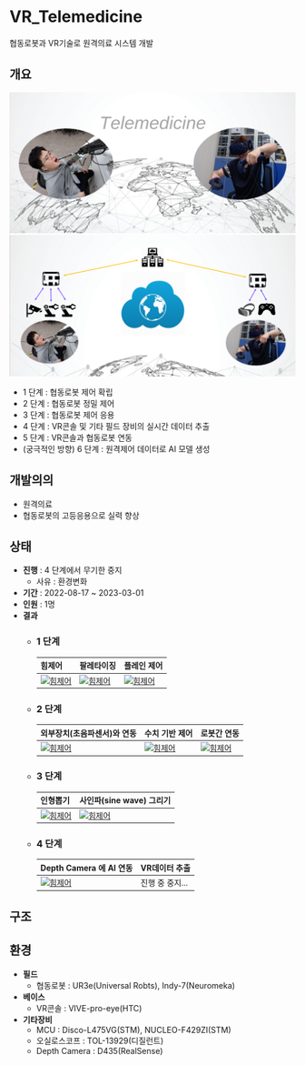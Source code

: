 # VR_Telemedicine
협동로봇과 VR기술로 원격의료 시스템 개발


## 개요
![컨셉아트](./documents/concept1.png)
![컨셉아트](./documents/concept2.png)

* 1 단계 : 협동로봇 제어 확립
* 2 단계 : 협동로봇 정밀 제어
* 3 단계 : 협동로봇 제어 응용
* 4 단계 : VR콘솔 및 기타 필드 장비의 실시간 데이터 추출
* 5 단계 : VR콘솔과 협동로봇 연동
* (궁극적인 방향) 6 단계 : 원격제어 데이터로 AI 모델 생성


## 개발의의
* 원격의료 
* 협동로봇의 고등응용으로 실력 향상


## 상태
* **진행** : 4 단계에서 무기한 중지
    * 사유 : 환경변화
* **기간** : 2022-08-17 ~ 2023-03-01
* **인원** : 1명
* **결과** 
    * ### 1 단계
        | 힘제어 | 팔레타이징 | 플레인 제어 | 
        | --- | --- | --- |
        | [![힘제어](https://img.youtube.com/vi/IpbPD2P1qUs/0.jpg)](https://www.youtube.com/watch?v=IpbPD2P1qUs) | [![힘제어](https://img.youtube.com/vi/54RHS8Tm0UU/0.jpg)](https://www.youtube.com/watch?v=54RHS8Tm0UU) | [![힘제어](https://img.youtube.com/vi/8GNj5HHTPy8/0.jpg)](https://www.youtube.com/watch?v=8GNj5HHTPy8) |

    * ### 2 단계
        | 외부장치(초음파센서)와 연동 | 수치 기반 제어 | 로봇간 연동 |
        | --- | --- | --- |
        | [![힘제어](https://img.youtube.com/vi/SQIsRYWksBY/0.jpg)](https://www.youtube.com/watch?v=SQIsRYWksBY) | [![힘제어](https://img.youtube.com/vi/Q7Rfnl9k1zg/0.jpg)](https://www.youtube.com/watch?v=Q7Rfnl9k1zg) | [![힘제어](https://img.youtube.com/vi/D3va0qlqflo/0.jpg)](https://www.youtube.com/watch?v=D3va0qlqflo) |

    * ### 3 단계
        | 인형뽑기 | 사인파(sine wave) 그리기 |
        | --- | --- |
        | [![힘제어](https://img.youtube.com/vi/9T648STQeYQ/0.jpg)](https://www.youtube.com/watch?v=9T648STQeYQ) | [![힘제어](https://img.youtube.com/vi/0cP-lsOLmJU/0.jpg)](https://www.youtube.com/watch?v=0cP-lsOLmJU) |
    
    * ### 4 단계
        | Depth Camera 에 AI 연동 | VR데이터 추출 |
        | --- | --- |
        | [![힘제어](https://img.youtube.com/vi/TcvYcjlj0gY/0.jpg)](https://www.youtube.com/watch?v=TcvYcjlj0gY) | 진행 중 중지... |


## 구조



## 환경
* **필드**
    * 협동로봇 : UR3e(Universal Robts), Indy-7(Neuromeka)
* **베이스**
    * VR콘솔 : VIVE-pro-eye(HTC)
* **기타장비**
    * MCU : Disco-L475VG(STM), NUCLEO​-F429ZI​(STM)
    * 오실로스코프 : TOL-13929​(디질런트)
    * Depth Camera : D435(RealSense)
